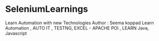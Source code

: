 # SeleniumLearnings
Learn Automation with new Technologies
Author : Seema koppad
Learn Automation , AUTO IT , TESTNG, EXCEL - APACHE POI , LEARN Java, Javascript
